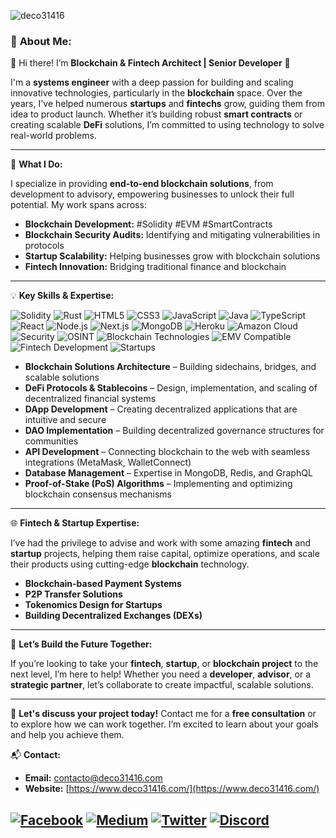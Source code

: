 ![deco31416](https://github.com/deco31416/deco31416/blob/main/public/31416-white.svg)


### 🚀 **About Me:**

👋 Hi there! I’m **Blockchain & Fintech Architect | Senior Developer** :blue_heart:

I'm a **systems engineer** with a deep passion for building and scaling innovative technologies, particularly in the **blockchain** space. Over the years, I've helped numerous **startups** and **fintechs** grow, guiding them from idea to product launch. Whether it’s building robust **smart contracts** or creating scalable **DeFi** solutions, I’m committed to using technology to solve real-world problems.

---

💼 **What I Do:**

I specialize in providing **end-to-end blockchain solutions**, from development to advisory, empowering businesses to unlock their full potential. My work spans across:

- **Blockchain Development:** #Solidity #EVM #SmartContracts  
- **Blockchain Security Audits:** Identifying and mitigating vulnerabilities in protocols  
- **Startup Scalability:** Helping businesses grow with blockchain solutions  
- **Fintech Innovation:** Bridging traditional finance and blockchain  

---

💡 **Key Skills & Expertise:**
<p>
  <img src="https://img.shields.io/badge/Solidity-e6e6e6?style=for-the-badge&logo=solidity&logoColor=black" alt="Solidity">
  <img src="https://img.shields.io/badge/Rust-000000?style=for-the-badge&logo=rust&logoColor=white" alt="Rust">
  <img src="https://img.shields.io/badge/HTML5-%23E34F26.svg?style=for-the-badge&logo=html5&logoColor=white" alt="HTML5">
<img src="https://img.shields.io/badge/CSS3-%231572B6.svg?style=for-the-badge&logo=css3&logoColor=white" alt="CSS3">
<img src="https://img.shields.io/badge/JavaScript-%23F7DF1E.svg?style=for-the-badge&logo=javascript&logoColor=black" alt="JavaScript">
<img src="https://img.shields.io/badge/Java-%23ED8B00.svg?style=for-the-badge&logo=java&logoColor=white" alt="Java">
  <img src="https://img.shields.io/badge/TypeScript-007ACC?style=for-the-badge&logo=typescript&logoColor=white" alt="TypeScript">
  <img src="https://img.shields.io/badge/React-61DAFB?style=for-the-badge&logo=react&logoColor=white" alt="React">
  <img src="https://img.shields.io/badge/Node.js-339933?style=for-the-badge&logo=node.js&logoColor=white" alt="Node.js">
  <img src="https://img.shields.io/badge/Next.js-000000?style=for-the-badge&logo=next.js&logoColor=white" alt="Next.js">
  <img src="https://img.shields.io/badge/MongoDB-47A248?style=for-the-badge&logo=mongodb&logoColor=white" alt="MongoDB">
  <img src="https://img.shields.io/badge/Heroku-430098?style=for-the-badge&logo=heroku&logoColor=white" alt="Heroku">
  <img src="https://img.shields.io/badge/Amazon%20Cloud-%23FF9900.svg?style=for-the-badge&logo=amazon-aws&logoColor=white" alt="Amazon Cloud">
  <img src="https://img.shields.io/badge/Security-%23FFD700.svg?style=for-the-badge&logo=security&logoColor=black" alt="Security">
  <img src="https://img.shields.io/badge/OSINT-008080?style=for-the-badge&logo=opensourceinitiative&logoColor=white" alt="OSINT">
  <img src="https://img.shields.io/badge/Blockchain-121D33?style=for-the-badge&logo=bitcoin&logoColor=F7931A" alt="Blockchain Technologies">
  <img src="https://img.shields.io/badge/EMV-Ethereum-%23646CFF?style=for-the-badge&logo=ethereum&logoColor=white" alt="EMV Compatible">
  <img src="https://img.shields.io/badge/Fintech-4CAF50?style=for-the-badge&logo=fintech&logoColor=white" alt="Fintech Development">
  <img src="https://img.shields.io/badge/Startups-%23FF4500?style=for-the-badge&logo=startups&logoColor=white" alt="Startups">
</p>

- **Blockchain Solutions Architecture** – Building sidechains, bridges, and scalable solutions
- **DeFi Protocols & Stablecoins** – Design, implementation, and scaling of decentralized financial systems
- **DApp Development** – Creating decentralized applications that are intuitive and secure
- **DAO Implementation** – Building decentralized governance structures for communities
- **API Development** – Connecting blockchain to the web with seamless integrations (MetaMask, WalletConnect)
- **Database Management** – Expertise in MongoDB, Redis, and GraphQL
- **Proof-of-Stake (PoS) Algorithms** – Implementing and optimizing blockchain consensus mechanisms

---

🌐 **Fintech & Startup Expertise:**

I’ve had the privilege to advise and work with some amazing **fintech** and **startup** projects, helping them raise capital, optimize operations, and scale their products using cutting-edge **blockchain** technology.

- **Blockchain-based Payment Systems**
- **P2P Transfer Solutions**
- **Tokenomics Design for Startups**
- **Building Decentralized Exchanges (DEXs)**

---

💬 **Let’s Build the Future Together:**

If you’re looking to take your **fintech**, **startup**, or **blockchain project** to the next level, I’m here to help! Whether you need a **developer**, **advisor**, or a **strategic partner**, let’s collaborate to create impactful, scalable solutions.

---

🚀 **Let's discuss your project today!** Contact me for a **free consultation** or to explore how we can work together. I’m excited to learn about your goals and help you achieve them.


📬 **Contact:**
- **Email:** [contacto@deco31416.com](mailto:contacto@deco31416.com)
- **Website:** [https://www.deco31416.com/](https://www.deco31416.com/)

[![Facebook](https://img.shields.io/badge/Facebook-%231877F2.svg?style=for-the-badge&logo=Facebook&logoColor=white)](https://www.facebook.com/deco31416)
[![Medium](https://img.shields.io/badge/Medium-%2312100E.svg?style=for-the-badge&logo=medium&logoColor=white)](https://medium.com/@deco31416)
[![Twitter](https://img.shields.io/badge/Twitter-%231DA1F2.svg?style=for-the-badge&logo=Twitter&logoColor=white)](https://x.com/deco31416)
[![Discord](https://img.shields.io/badge/Discord-%235865F2.svg?style=for-the-badge&logo=Discord&logoColor=white)](https://discord.com/invite/4vwQFmd2)
---